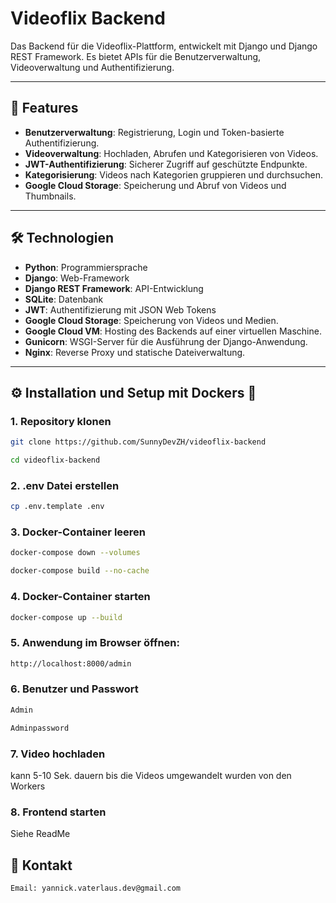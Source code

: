 # Videoflix Backend

Das Backend für die Videoflix-Plattform, entwickelt mit Django und Django REST Framework. Es bietet APIs für die Benutzerverwaltung, Videoverwaltung und Authentifizierung.

---

## 🚀 Features

- **Benutzerverwaltung**: Registrierung, Login und Token-basierte Authentifizierung.
- **Videoverwaltung**: Hochladen, Abrufen und Kategorisieren von Videos.
- **JWT-Authentifizierung**: Sicherer Zugriff auf geschützte Endpunkte.
- **Kategorisierung**: Videos nach Kategorien gruppieren und durchsuchen.
- **Google Cloud Storage**: Speicherung und Abruf von Videos und Thumbnails.

---

## 🛠️ Technologien

- **Python**: Programmiersprache
- **Django**: Web-Framework
- **Django REST Framework**: API-Entwicklung
- **SQLite**: Datenbank 
- **JWT**: Authentifizierung mit JSON Web Tokens
- **Google Cloud Storage**: Speicherung von Videos und Medien.
- **Google Cloud VM**: Hosting des Backends auf einer virtuellen Maschine.
- **Gunicorn**: WSGI-Server für die Ausführung der Django-Anwendung.
- **Nginx**: Reverse Proxy und statische Dateiverwaltung.

---

## ⚙️ Installation und Setup mit Dockers 🐳


### 1. Repository klonen
```bash
git clone https://github.com/SunnyDevZH/videoflix-backend
```
```bash
cd videoflix-backend
```

### 2. .env Datei erstellen
```bash
cp .env.template .env
```

### 3. Docker-Container leeren
```bash
docker-compose down --volumes
```
```bash
docker-compose build --no-cache
```

### 4. Docker-Container starten
```bash
docker-compose up --build
```

### 5. Anwendung im Browser öffnen:
```bash
http://localhost:8000/admin
```

### 6. Benutzer und Passwort
```bash
Admin
```
```bash
Adminpassword
```
### 7. Video hochladen 
kann 5-10 Sek. dauern bis die Videos umgewandelt wurden von den Workers

### 8. Frontend starten
Siehe ReadMe

## 📧 Kontakt
```bash
Email: yannick.vaterlaus.dev@gmail.com
```

